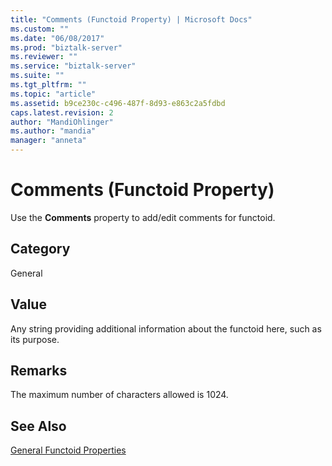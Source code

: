 ```yaml
---
title: "Comments (Functoid Property) | Microsoft Docs"
ms.custom: ""
ms.date: "06/08/2017"
ms.prod: "biztalk-server"
ms.reviewer: ""
ms.service: "biztalk-server"
ms.suite: ""
ms.tgt_pltfrm: ""
ms.topic: "article"
ms.assetid: b9ce230c-c496-487f-8d93-e863c2a5fdbd
caps.latest.revision: 2
author: "MandiOhlinger"
ms.author: "mandia"
manager: "anneta"
---
```

# Comments (Functoid Property)
Use the **Comments** property to add/edit comments for functoid.  
  
## Category  
 General  
  
## Value  
 Any string providing additional information about the functoid here, such as its purpose.  
  
## Remarks  
 The maximum number of characters allowed is 1024.  
  
## See Also  
 [General Functoid Properties](../core/general-functoid-properties.md)